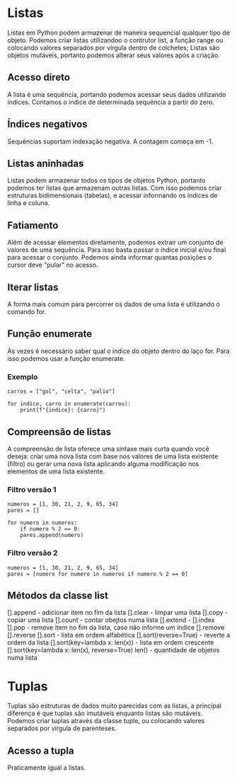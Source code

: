 # Listas
Listas em Python podem armazenar de maneira sequencial qualquer tipo de objeto. Podemos criar listas utilizandoo o contrutor list, a função range ou colocando valores separados por vírgula dentro de colchetes; Listas são objetos mutáveis, portanto podemos alterar seus valores após a criação.

## Acesso direto
A lista é uma sequência, portando podemos acessar seus dados utilizando índices. Contamos o índice de determinada sequência a partir do zero.

## Índices negativos
Sequências suportam indexação negativa. A contagem começa em -1.

## Listas aninhadas
Listas podem armazenar todos os tipos de objetos Python, portanto podemos ter listas que armazenam outras listas. Com isso podemos criar estruturas bidimensionais (tabelas), e acessar informando os índices de linha e coluna.

## Fatiamento
Além de acessar elementos diretamente, podemos extrair um conjunto de valores de uma sequência. Para isso basta passar o índice inicial e/ou final para acessar o conjunto. Podemos ainda informar quantas posições o cursor deve "pular" no acesso.

## Iterar listas
A forma mais comum para percorrer os dados de uma lista é utilizando o comando for.

## Função enumerate
Às vezes é necessário saber qual o índice do objeto dentro do laço for. Para isso podemos usar a função enumerate.

### Exemplo
```
carros = ["gol", "celta", "palio"]

for indice, carro in enumerate(carros):
    print(f"{indice}: {carro}")
```
## Compreensão de listas
A compreensão de lista oferece uma sintaxe mais curta quando você deseja: criar uma nova lista com base nos valores de uma lista existente (filtro) ou gerar uma nova lista aplicando alguma modificação nos elementos de uma lista existente.

### Filtro versão 1
```
numeros = [1, 30, 21, 2, 9, 65, 34]
pares = []

for numero in numeros:
    if numero % 2 == 0:
    pares.append(numero)
```
### Filtro versão 2
```
numeros = [1, 30, 21, 2, 9, 65, 34]
pares = [numero for numero in numeros if numero % 2 == 0]
```
## Métodos da classe list
[].append - adicionar item no fim da lista
[].clear - limpar uma lista
[].copy - copiar uma lista
[].count - contar obejtos numa lista
[].extend - 
[].index
[].pop - remove item no fim da lista, caso não informe um índice
[].remove
[].reverse
[].sort - lista em ordem alfabética
[].sort(reverse=True) - reverte a ordem da lista
[].sort(key=lambda x: len(x)) - lista em ordem crescente
[].sort(key=lambda x: len(x), reverse=True)
len() - quantidade de objetos numa lista

# Tuplas
Tuplas são estruturas de dados muito parecidas com as listas, a principal diferença é que tuplas são imutáveis enquanto listas são mutáveis. Podemos criar tuplas através da classe tuple, ou colocando valores separados por vírgula de parenteses.

## Acesso a tupla
Praticamente igual a listas.